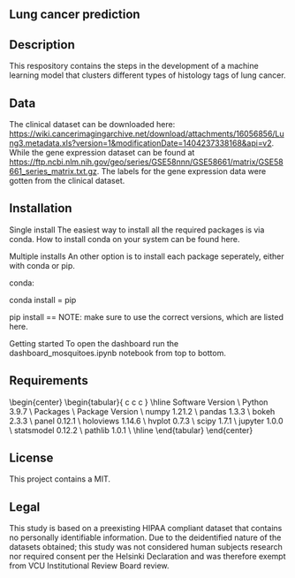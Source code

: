 ## Lung cancer prediction

## Description
This respository contains the steps in the development of a machine learning model that clusters different types of histology tags of lung cancer.

## Data
The clinical dataset can be downloaded here: https://wiki.cancerimagingarchive.net/download/attachments/16056856/Lung3.metadata.xls?version=1&modificationDate=1404237338168&api=v2. While the gene expression dataset can be found at https://ftp.ncbi.nlm.nih.gov/geo/series/GSE58nnn/GSE58661/matrix/GSE58661_series_matrix.txt.gz. The labels for the gene expression data were gotten from the clinical dataset.

## Installation
Single install
The easiest way to install all the required packages is via conda. How to install conda on your system can be found here.

Multiple installs
An other option is to install each package seperately, either with conda or pip.

conda:

  conda install <PACKAGE>=<VERSION>
pip

  pip install <PACKAGE>==<VERSION>
NOTE: make sure to use the correct versions, which are listed here.

Getting started
To open the dashboard run the dashboard_mosquitoes.ipynb notebook from top to bottom.

## Requirements
\begin{center}
\begin{tabular}{ c c c }
  \hline
Software	Version \\
Python	3.9.7 \\
Packages \\
Package	Version \\
numpy	1.21.2 \\
pandas	1.3.3 \\
bokeh	2.3.3 \\
panel	0.12.1 \\
holoviews	1.14.6 \\
hvplot	0.7.3 \\
scipy	1.7.1 \\
jupyter	1.0.0 \\
statsmodel	0.12.2 \\
pathlib	1.0.1 \\
  \hline
\end{tabular}
\end{center}

## License
This project contains a MIT.

## Legal
This study is based on a preexisting HIPAA compliant dataset that contains no personally identifiable information. Due to the deidentified nature of the datasets obtained; this study was not considered human subjects research nor required consent per the Helsinki Declaration and was therefore exempt from VCU Institutional Review Board review.
